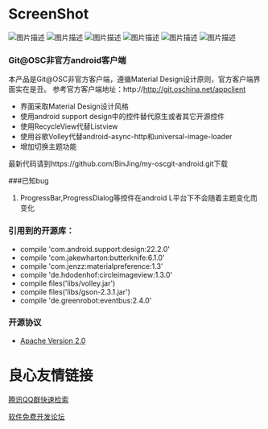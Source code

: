 # ScreenShot
![图片描述](./screenshot/Screenshot_1.jpeg)
![图片描述](./screenshot/Screenshot_2.jpeg)
![图片描述](./screenshot/Screenshot_3.jpeg)
![图片描述](./screenshot/Screenshot_4.jpeg)
![图片描述](./screenshot/Screenshot_5.jpeg)
![图片描述](./screenshot/Screenshot_6.jpeg)
 
### Git@OSC非官方android客户端
本产品是Git@OSC非官方客户端，遵循Material Design设计原则，官方客户端界面实在是丑。
参考官方客户端地址：http://http://git.oschina.net/appclient
- 界面采取Material Design设计风格
- 使用android support design中的控件替代原生或者其它开源控件
- 使用RecycleView代替Listview
- 使用谷歌Volley代替android-async-http和universal-image-loader
- 增加切换主题功能

最新代码请到https://github.com/BinJing/my-oscgit-android.git下载

###已知bug
1. ProgressBar,ProgressDialog等控件在android L平台下不会随着主题变化而变化

### 引用到的开源库：
- compile 'com.android.support:design:22.2.0'
- compile 'com.jakewharton:butterknife:6.1.0'
- compile 'com.jenzz:materialpreference:1.3'
- compile 'de.hdodenhof:circleimageview:1.3.0'
- compile files('libs/volley.jar')
- compile files('libs/gson-2.3.1.jar')
- compile 'de.greenrobot:eventbus:2.4.0'

### 开源协议
- [Apache Version 2.0](http://www.apache.org/licenses/LICENSE-2.0.html)


 # 良心友情链接

[腾讯QQ群快速检索](http://u.720life.cn/s/8cf73f7c)

[软件免费开发论坛](http://u.720life.cn/s/bbb01dc0)